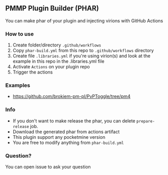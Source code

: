 ## PMMP Plugin Builder (PHAR)
You can make phar of your plugin and injecting virions with GitHub Actions

### How to use

1. Create folder/directory ``.github/workflows``
2. Copy ``phar-build.yml`` from this repo to ``.github/workflows`` directory
3. Create file ``.libraries.yml`` if you're using virion(s) and look at the example in this repo in the .libraries.yml
   file
4. Activate ``Actions`` on your plugin repo
5. Trigger the actions

### Examples
- https://github.com/brokiem-pm-pl/PvPToggle/tree/pm4

### Info
- If you don't want to make release the phar, you can delete ``prepare-release`` job.
- Download the generated phar from actions artifact
- This plugin support any pocketmine version
- You are free to modify anything from ``phar-build.yml``

### Question?
You can open issue to ask your question